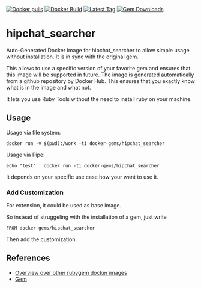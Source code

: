 [![Docker pulls](https://img.shields.io/docker/pulls/rubygem/hipchat_searcher.svg)](https://hub.docker.com/r/rubygem/hipchat_searcher/)
[![Docker Build](https://img.shields.io/docker/automated/rubygem/hipchat_searcher.svg)](https://hub.docker.com/r/rubygem/hipchat_searcher/)
[![Latest Tag](https://img.shields.io/github/tag/docker-rubygem/hipchat_searcher.svg)](https://hub.docker.com/r/rubygem/hipchat_searcher/)
[![Gem Downloads](https://img.shields.io/gem/dt/hipchat_searcher.svg)](https://rubygems.org/gems/hipchat_searcher/)
# hipchat_searcher

Auto-Generated Docker image for hipchat_searcher to allow simple usage without installation.
It is in sync with the original gem.

This allows to use a specific version of your favorite gem and ensures that this image will be supported in future.
The image is generated automatically from a github repository by Docker Hub.
This ensures that you exactly know what is in the image and what not.

It lets you use Ruby Tools without the need to install ruby on your machine.

## Usage

Usage via file system:

`docker run -v $(pwd):/work -ti docker-gems/hipchat_searcher`

Usage via Pipe:

`echo "test" | docker run -ti docker-gems/hipchat_searcher`

It depends on your specific use case how your want to use it.

### Add Customization

For extension, it could be used as base image.

So instead of struggeling with the installation of a gem, just write

`FROM docker-gems/hipchat_searcher`

Then add the customization.

## References

 - [Overview over other rubygem docker images](https://github.com/thinkbot/docker-rubygem)
 - [Gem](https://rubygems.org/gems/hipchat_searcher/)
